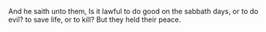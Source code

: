 And he saith unto them, Is it lawful to do good on the sabbath days, or to do evil? to save life, or to kill? But they held their peace.
